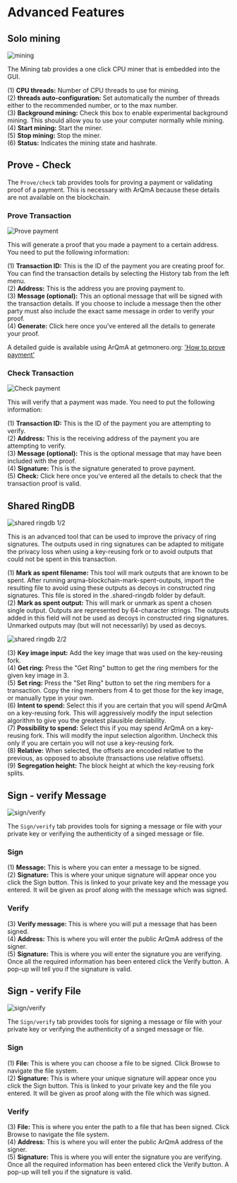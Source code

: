 # Advanced Features

## Solo mining
![mining](media/black_mining.png)

The Mining tab provides a one click CPU miner that is embedded into the GUI.

(1) **CPU threads:** Number of CPU threads to use for mining.  
(2) **threads auto-configuration:** Set automatically the number of threads either to the recommended number, or to the max number.  
(3) **Background mining:** Check this box to enable experimental background mining. This should allow you to use your computer normally while mining.  
(4) **Start mining:** Start the miner.  
(5) **Stop mining:** Stop the miner.  
(6) **Status:** Indicates the mining state and hashrate.  

## Prove - Check
The `Prove/check` tab provides tools for proving a payment or validating proof of a payment. This is necessary with ArQmA because these details are not available on the blockchain.

### Prove Transaction
![Prove payment](media/black_prove.png)

This will generate a proof that you made a payment to a certain address. You need to put the following information:

(1) **Transaction ID:** This is the ID of the payment you are creating proof for. You can find the transaction details by selecting the History tab from the left menu.  
(2) **Address:** This is the address you are proving payment to.  
(3) **Message (optional):** This an optional message that will be signed with the transaction details. If you choose to include a message then the other party must also include the exact same message in order to verify your proof.  
(4) **Generate:** Click here once you've entered all the details to generate your proof.
&nbsp;

A detailed guide is available using ArQmA at getmonero.org: ['How to prove payment'](https://getmonero.org/resources/user-guides/prove-payment.html)

### Check Transaction
![Check payment](media/black_check.png)

This will verify that a payment was made. You need to put the following information:

(1) **Transaction ID:** This is the ID of the payment you are attempting to verify.  
(2) **Address:** This is the receiving address of the payment you are attempting to verify.  
(3) **Message (optional):** This is the optional message that may have been included with the proof.  
(4) **Signature:** This is the signature generated to prove payment.  
(5) **Check:** Click here once you've entered all the details to check that the transaction proof is valid.  

## Shared RingDB
![shared ringdb 1/2](media/black_sharedringdb.png)

This is an advanced tool that can be used to improve the privacy of ring signatures. The outputs used in ring signatures can be adapted to mitigate the privacy loss when using a key-reusing fork or to avoid outputs that could not be spent in this transaction.

(1) **Mark as spent filename:** This tool will mark outputs that are known to be spent. After running arqma-blockchain-mark-spent-outputs, import the resulting file to avoid using these outputs as decoys in constructed ring signatures. This file is stored in the .shared-ringdb folder by default.  
(2) **Mark as spent output:** This will mark or unmark as spent a chosen single output. Outputs are represented by 64-character strings. The outputs added in this field will not be used as decoys in constructed ring signatures. Unmarked outputs may (but will not necessarily) by used as decoys.  

![shared ringdb 2/2](media/black_sharedringdb_2.png)

(3) **Key image input:** Add the key image that was used on the key-reusing fork.  
(4) **Get ring:** Press the "Get Ring" button to get the ring members for the given key image in 3.  
(5) **Set ring:** Press the "Set Ring" button to set the ring members for a transaction. Copy the ring members from 4 to get those for the key image, or manually type in your own.  
(6) **Intent to spend:** Select this if you are certain that you will spend ArQmA on a key-reusing fork. This will aggressively modify the input selection algorithm to give you the greatest plausible deniability.  
(7) **Possibility to spend:** Select this if you may spend ArQmA on a key-reusing fork. This will modify the input selection algorithm. Uncheck this only if you are certain you will not use a key-reusing fork.  
(8) **Relative:** When selected, the offsets are encoded relative to the previous, as opposed to absolute (transactions use relative offsets).  
(9) **Segregation height:** The block height at which the key-reusing fork splits.  

## Sign - verify Message
![sign/verify](media/black_sign-verify.png)

The `Sign/verify` tab provides tools for signing a message or file with your private key or verifying the authenticity of a singed message or file.

### Sign

(1) **Message:** This is where you can enter a message to be signed.  
(2) **Signature:** This is where your unique signature will appear once you click the Sign button. This is linked to your private key and the message you entered. It will be given as proof along with the message which was signed.  

### Verify

(3) **Verify message:** This is where you will put a message that has been signed.  
(4) **Address:** This is where you will enter the public ArQmA address of the signer.  
(5) **Signature:** This is where you will enter the signature you are verifying. Once all the required information has been entered click the Verify button. A pop-up will tell you if the signature is valid.  

## Sign - verify File
![sign/verify](media/black_sign-verify-file.png)

The `Sign/verify` tab provides tools for signing a message or file with your private key or verifying the authenticity of a singed message or file.

### Sign

(1) **File:** This is where you can choose a file to be signed. Click Browse to navigate the file system.  
(2) **Signature:** This is where your unique signature will appear once you click the Sign button. This is linked to your private key and the file you entered. It will be given as proof along with the file which was signed.  

### Verify

(3) **File:** This is where you enter the path to a file that has been signed. Click Browse to navigate the file system.  
(4) **Address:** This is where you will enter the public ArQmA address of the signer.  
(5) **Signature:** This is where you will enter the signature you are verifying. Once all the required information has been entered click the Verify button. A pop-up will tell you if the signature is valid.  
